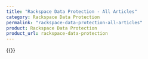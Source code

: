```yaml
---
title: "Rackspace Data Protection - All Articles"
category: Rackspace Data Protection
permalink: "rackspace-data-protection-all-articles"
product: Rackspace Data Protection
product_url: rackspace-data-protection
---
```



{{<list product_url="rackspace-data-protection">}}
